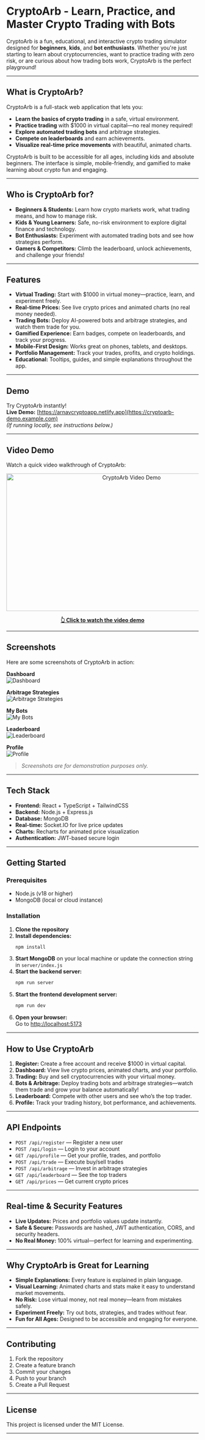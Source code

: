 # CryptoArb - Learn, Practice, and Master Crypto Trading with Bots

CryptoArb is a fun, educational, and interactive crypto trading simulator designed for **beginners**, **kids**, and **bot enthusiasts**. Whether you're just starting to learn about cryptocurrencies, want to practice trading with zero risk, or are curious about how trading bots work, CryptoArb is the perfect playground!

---

## What is CryptoArb?

CryptoArb is a full-stack web application that lets you:
- **Learn the basics of crypto trading** in a safe, virtual environment.
- **Practice trading** with $1000 in virtual capital—no real money required!
- **Explore automated trading bots** and arbitrage strategies.
- **Compete on leaderboards** and earn achievements.
- **Visualize real-time price movements** with beautiful, animated charts.

CryptoArb is built to be accessible for all ages, including kids and absolute beginners. The interface is simple, mobile-friendly, and gamified to make learning about crypto fun and engaging.

---

## Who is CryptoArb for?

- **Beginners & Students:** Learn how crypto markets work, what trading means, and how to manage risk.
- **Kids & Young Learners:** Safe, no-risk environment to explore digital finance and technology.
- **Bot Enthusiasts:** Experiment with automated trading bots and see how strategies perform.
- **Gamers & Competitors:** Climb the leaderboard, unlock achievements, and challenge your friends!

---

## Features

- **Virtual Trading:** Start with $1000 in virtual money—practice, learn, and experiment freely.
- **Real-time Prices:** See live crypto prices and animated charts (no real money needed).
- **Trading Bots:** Deploy AI-powered bots and arbitrage strategies, and watch them trade for you.
- **Gamified Experience:** Earn badges, compete on leaderboards, and track your progress.
- **Mobile-First Design:** Works great on phones, tablets, and desktops.
- **Portfolio Management:** Track your trades, profits, and crypto holdings.
- **Educational:** Tooltips, guides, and simple explanations throughout the app.

---

## Demo

Try CryptoArb instantly!  
**Live Demo:** [https://arnavcryptoapp.netlify.app](https://cryptoarb-demo.example.com)  
*(If running locally, see instructions below.)*

---

## Video Demo

Watch a quick video walkthrough of CryptoArb:

<div align="center">
  <a href="https://player.cloudinary.com/embed/?cloud_name=dnyrdbyes&public_id=CryptoApp_oljadf&profile=cld-default" target="_blank">
    <img src="https://res.cloudinary.com/dnyrdbyes/video/upload/c_thumb,w_640,h_360,g_auto/CryptoApp_oljadf.jpg" alt="CryptoArb Video Demo" width="640" height="360" />
    <p><strong>👆 Click to watch the video demo</strong></p>
  </a>
</div>

---

## Screenshots

Here are some screenshots of CryptoArb in action:

**Dashboard**  
![Dashboard](./DEMO/DashBoard.png)

**Arbitrage Strategies**  
![Arbitrage Strategies](./DEMO/ArbitagePage.png)

**My Bots**  
![My Bots](./DEMO/Bots.png)

**Leaderboard**  
![Leaderboard](./DEMO/LeaderBoard.png)

**Profile**  
![Profile](./DEMO/ProfilePage.png)

> _Screenshots are for demonstration purposes only._

---

## Tech Stack

- **Frontend:** React + TypeScript + TailwindCSS
- **Backend:** Node.js + Express.js
- **Database:** MongoDB
- **Real-time:** Socket.IO for live price updates
- **Charts:** Recharts for animated price visualization
- **Authentication:** JWT-based secure login

---

## Getting Started

### Prerequisites

- Node.js (v18 or higher)
- MongoDB (local or cloud instance)

### Installation

1. **Clone the repository**
2. **Install dependencies:**
   ```bash
   npm install
   ```
3. **Start MongoDB** on your local machine or update the connection string in `server/index.js`
4. **Start the backend server:**
   ```bash
   npm run server
   ```
5. **Start the frontend development server:**
   ```bash
   npm run dev
   ```
6. **Open your browser:**  
   Go to [http://localhost:5173](http://localhost:5173)

---

## How to Use CryptoArb

1. **Register:** Create a free account and receive $1000 in virtual capital.
2. **Dashboard:** View live crypto prices, animated charts, and your portfolio.
3. **Trading:** Buy and sell cryptocurrencies with your virtual money.
4. **Bots & Arbitrage:** Deploy trading bots and arbitrage strategies—watch them trade and grow your balance automatically!
5. **Leaderboard:** Compete with other users and see who’s the top trader.
6. **Profile:** Track your trading history, bot performance, and achievements.

---

## API Endpoints

- `POST /api/register` — Register a new user
- `POST /api/login` — Login to your account
- `GET /api/profile` — Get your profile, trades, and portfolio
- `POST /api/trade` — Execute buy/sell trades
- `POST /api/arbitrage` — Invest in arbitrage strategies
- `GET /api/leaderboard` — See the top traders
- `GET /api/prices` — Get current crypto prices

---

## Real-time & Security Features

- **Live Updates:** Prices and portfolio values update instantly.
- **Safe & Secure:** Passwords are hashed, JWT authentication, CORS, and security headers.
- **No Real Money:** 100% virtual—perfect for learning and experimenting.

---

## Why CryptoArb is Great for Learning

- **Simple Explanations:** Every feature is explained in plain language.
- **Visual Learning:** Animated charts and stats make it easy to understand market movements.
- **No Risk:** Lose virtual money, not real money—learn from mistakes safely.
- **Experiment Freely:** Try out bots, strategies, and trades without fear.
- **Fun for All Ages:** Designed to be accessible and engaging for everyone.

---

## Contributing

1. Fork the repository
2. Create a feature branch
3. Commit your changes
4. Push to your branch
5. Create a Pull Request

---

## License

This project is licensed under the MIT License.

---